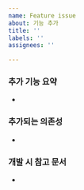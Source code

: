 ```yaml
---
name: Feature issue
about: 기능 추가
title: ''
labels: ''
assignees: ''

---
```


### 추가 기능 요약
-

### 추가되는 의존성
-

### 개발 시 참고 문서
-

